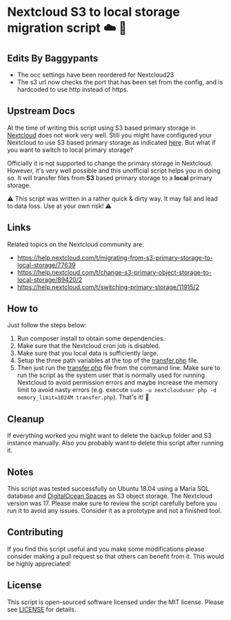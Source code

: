 # Nextcloud S3 to local storage migration script :cloud: :floppy_disk:

## Edits By Baggypants

- The occ settings have been reordered for Nextcloud23
- The s3 url now checks the port that has been set from the config, and is hardcoded to use http instead of https.

## Upstream Docs

At the time of writing this script using S3 based primary storage in [Nextcloud](https://nextcloud.com/) does not work very well.
Still you might have configured your Nextcloud to use S3 based primary storage as indicated [here](https://docs.nextcloud.com/server/17/admin_manual/configuration_files/primary_storage.html). But what if you want to switch to local primary storage?

Officially it is not supported to change the primary storage in Nextcloud. However, it's very well possible and this unofficial script helps you in doing so.
It will transfer files from **S3** based primary storage to a **local** primary storage.

:warning: This script was written in a rather quick & dirty way. It may fail and lead to data loss. Use at your own risk! :warning:

## Links

Related topics on the Nextcloud community are:
- https://help.nextcloud.com/t/migrating-from-s3-primary-storage-to-local-storage/77639
- https://help.nextcloud.com/t/change-s3-primary-object-storage-to-local-storage/89420/2
- https://help.nextcloud.com/t/switching-primary-storage/11915/2

## How to

Just follow the steps below:

1. Run composer install to obtain some dependencies.
2. Make sure that the Nextcloud cron job is disabled.
3. Make sure that you local data is sufficiently large.
4. Setup the three path variables at the top of the [transfer.php](transfer.php) file.
5. Then just run the [transfer.php](transfer.php) file from the command line. Make sure to run the script as the system user that is normally used for running Nextcloud to avoid permission errors and maybe increase the memory limit to avoid nasty errors (e.g. execute ```sudo -u nextclouduser php -d memory_limit=1024M transfer.php```). That's it! :checkered_flag:

## Cleanup

If everything worked you might want to delete the backup folder and S3 instance manually.
Also you probably want to delete this script after running it.

## Notes

This script was tested successfully on Ubuntu 18.04 using a Maria SQL database and [DigitalOcean Spaces](https://www.digitalocean.com/products/spaces/) as S3 object storage.
The Nextcloud version was 17. Please make sure to review the script carefully before you run it to avoid any issues.
Consider it as a prototype and not a finished tool.

## Contributing

If you find this script useful and you make some modifications please consider making a pull request so that others can benefit from it. This would be highly appreciated!

## License

This script is open-sourced software licensed under the MIT license. Please see [LICENSE](LICENSE.md) for details.
